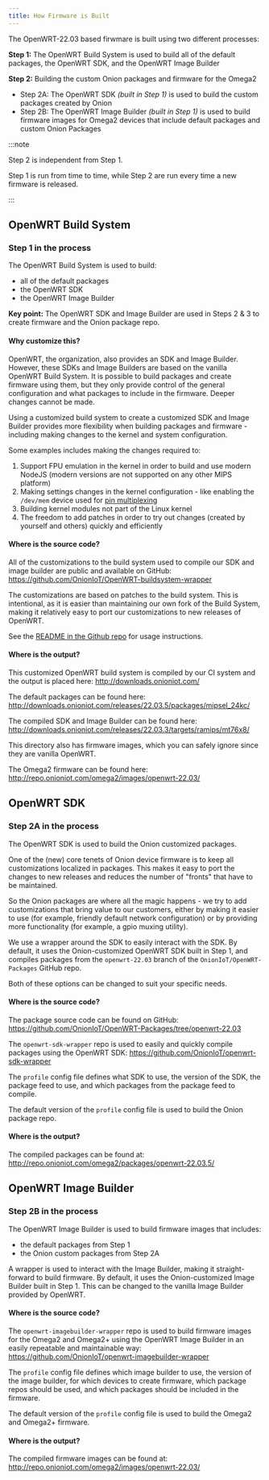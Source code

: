 ```yaml
---
title: How Firmware is Built
---
```


The OpenWRT-22.03 based firwmare is built using two different processes:

**Step 1:**
The OpenWRT Build System is used to build all of the default packages, the OpenWRT SDK, and the OpenWRT Image Builder

**Step 2:**
Building the custom Onion packages and firmware for the Omega2

* Step 2A: The OpenWRT SDK *(built in Step 1)* is used to build the custom packages created by Onion
* Step 2B: The OpenWRT Image Builder *(built in Step 1)* is used to build firmware images for Omega2 devices that include default packages and custom Onion Packages

:::note

Step 2 is independent from Step 1.

Step 1 is run from time to time, while Step 2 are run every time a new firmware is released.

:::

## OpenWRT Build System

### Step 1 in the process

The OpenWRT Build System is used to build:

* all of the default packages
* the OpenWRT SDK
* the OpenWRT Image Builder

**Key point:** The OpenWRT SDK and Image Builder are used in Steps 2 & 3 to create firmware and the Onion package repo. 

#### Why customize this?

OpenWRT, the organization, also provides an SDK and Image Builder. However, these SDKs and Image Builders are based on the vanilla OpenWRT Build System. It is possible to build packages and create firmware using them, but they only provide control of the general configuration and what packages to include in the firmware. Deeper changes cannot be made.

Using a customized build system to create a customized SDK and Image Builder provides more flexibility when building packages and firmware - including making changes to the kernel and system configuration. 

Some examples includes making the changes required to:

1. Support FPU emulation in the kernel in order to build and use modern NodeJS (modern versions are not supported on any other MIPS platform)
2. Making settings changes in the kernel configuration - like enabling the `/dev/mem` device used for [pin multiplexing](/hardware-interfaces/pin-multiplexing)
3. Building kernel modules not part of the Linux kernel
4. The freedom to add patches in order to try out changes (created by yourself and others) quickly and efficiently

#### Where is the source code?

All of the customizations to the build system used to compile our SDK and image builder are public and available on GitHub: https://github.com/OnionIoT/OpenWRT-buildsystem-wrapper

The customizations are based on patches to the build system. This is intentional, as it is easier than maintaining our own fork of the Build System, making it relatively easy to port our customizations to new releases of OpenWRT.

See the [README in the Github repo](https://github.com/OnionIoT/openwrt-buildsystem-wrapper) for usage instructions.

#### Where is the output?

This customized OpenWRT build system is compiled by our CI system and the output is placed here: http://downloads.onioniot.com/

The default packages can be found here: http://downloads.onioniot.com/releases/22.03.5/packages/mipsel_24kc/

The compiled SDK and Image Builder can be found here: http://downloads.onioniot.com/releases/22.03.3/targets/ramips/mt76x8/

This directory also has firmware images, which you can safely ignore since they are vanilla OpenWRT. 

The Omega2 firmware can be found here: http://repo.onioniot.com/omega2/images/openwrt-22.03/

## OpenWRT SDK

### Step 2A in the process

The OpenWRT SDK is used to build the Onion customized packages. 

One of the (new) core tenets of Onion device firmware is to keep all customizations localized in packages. This makes it easy to port the changes to new releases and reduces the number of "fronts" that have to be maintained.

So the Onion packages are where all the magic happens - we try to add customizations that bring value to our customers, either by making it easier to use (for example, friendly default network configuration) or by providing more functionality (for example, a gpio muxing utility).

We use a wrapper around the SDK to easily interact with the SDK. By default, it uses the Onion-customized OpenWRT SDK built in Step 1, and compiles packages from the `openwrt-22.03` branch of the `OnionIoT/OpenWRT-Packages` GitHub repo. 

Both of these options can be changed to suit your specific needs.

#### Where is the source code?

The package source code can be found on GitHub: https://github.com/OnionIoT/OpenWRT-Packages/tree/openwrt-22.03

The `openwrt-sdk-wrapper` repo is used to easily and quickly compile packages using the OpenWRT SDK: https://github.com/OnionIoT/openwrt-sdk-wrapper

The `profile` config file defines what SDK to use, the version of the SDK, the package feed to use, and which packages from the package feed to compile.

The default version of the `profile` config file is used to build the Onion package repo.

#### Where is the output?

The compiled packages can be found at: http://repo.onioniot.com/omega2/packages/openwrt-22.03.5/

## OpenWRT Image Builder

### Step 2B in the process

The OpenWRT Image Builder is used to build firmware images that includes:

* the default packages from Step 1 
* the Onion custom packages from Step 2A

A wrapper is used to interact with the Image Builder, making it straight-forward to build firmware. By default, it uses the Onion-customized Image Builder built in Step 1. This can be changed to the vanilla Image Builder provided by OpenWRT.

#### Where is the source code?

The `openwrt-imagebuilder-wrapper` repo is used to build firmware images for the Omega2 and Omega2+ using the OpenWRT Image Builder in an easily repeatable and maintainable way: https://github.com/OnionIoT/openwrt-imagebuilder-wrapper

The `profile` config file defines which image builder to use, the version of the image builder, for which devices to create firmware, which package repos should be used, and which packages should be included in the firmware.

The default version of the `profile` config file is used to build the Omega2 and Omega2+ firmware.

#### Where is the output?

The compiled firmware images can be found at: http://repo.onioniot.com/omega2/images/openwrt-22.03/